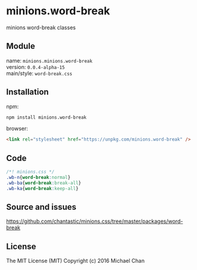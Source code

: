 # minions.word-break
minions word-break classes

## Module
name: `minions.minions.word-break`  
version: `0.0.4-alpha-15`  
main/style: `word-break.css`  

## Installation
npm:
```bash
npm install minions.word-break
```

browser:
```html
<link rel="stylesheet" href="https://unpkg.com/minions.word-break" />
```

## Code
```css
/*! minions.css */
.wb-n{word-break:normal} 
.wb-ba{word-break:break-all}
.wb-ka{word-break:keep-all}

```

## Source and issues

https://github.com/chantastic/minions.css/tree/master/packages/word-break

## License

The MIT License (MIT)
Copyright (c) 2016 Michael Chan